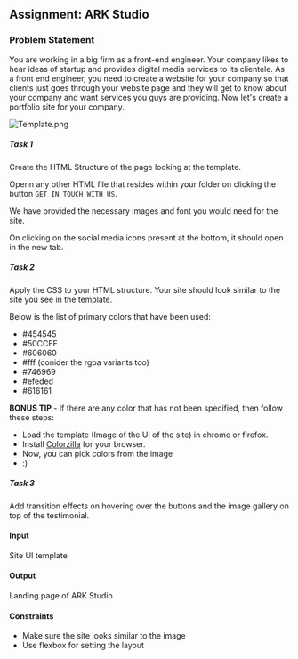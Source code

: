 ## Assignment: ARK Studio

### Problem Statement

You are working in a big firm as a front-end engineer. Your company likes to hear ideas of startup and provides digital media services to its clientele. As a front end engineer, you need to create a website for your company so that clients just goes through your website page and they will get to know about your company and want services you guys are providing. Now let's create a portfolio site for your company. 


![Template.png](./template.png)

##### Task 1

Create the HTML Structure of the page looking at the template.

Openn any other HTML file that resides within your folder on clicking the button `GET IN TOUCH WITH US`.

We have provided the necessary images and font you would need for the site.

On clicking on the social media icons present at the bottom, it should open in the new tab.

##### Task 2

Apply the CSS to your HTML structure. Your site should look similar to the site you see in the template.

Below is the list of primary colors that have been used:

- #454545
- #50CCFF
- #606060
- #fff (conider the rgba variants too)
- #746969
- #efeded
- #616161

**BONUS TIP** - If there are any color that has not been specified, then follow these steps:

- Load the template (Image of the UI of the site) in chrome or firefox.
- Install [Colorzilla](https://www.colorzilla.com/chrome/help.html) for your browser.
- Now, you can pick colors from the image
- :)

##### Task 3

Add transition effects on hovering over the buttons and the image gallery on top of the testimonial.

#### Input

Site UI template

#### Output

Landing page of ARK Studio

#### Constraints

- Make sure the site looks similar to the image
- Use flexbox for setting the layout
